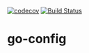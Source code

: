 [![codecov](https://codecov.io/gh/dangkaka/go-config/branch/master/graph/badge.svg)](https://codecov.io/gh/dangkaka/go-config)  [![Build Status](https://travis-ci.org/dangkaka/go-config.svg?branch=master)](https://travis-ci.org/dangkaka/go-config)


# go-config
